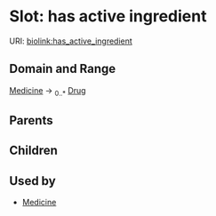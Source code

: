 
# Slot: has active ingredient




URI: [biolink:has_active_ingredient](https://w3id.org/biolink/vocab/has_active_ingredient)

## Domain and Range

[Medicine](Medicine.md) ->  <sub>0..*</sub> [Drug](Drug.md)

## Parents


## Children


## Used by

 * [Medicine](Medicine.md)
